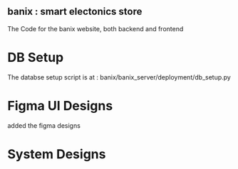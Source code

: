 ## banix : smart electonics store
The Code for the banix website, both backend and frontend


# DB Setup 
The databse setup script is at : banix/banix_server/deployment/db_setup.py



# Figma UI Designs
added the figma designs


# System Designs

